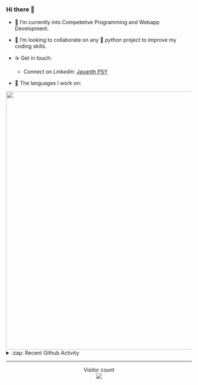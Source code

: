 ### Hi there 👋

- 🌱 I’m currently into Competetive Programming and Webapp Development.

- 👯 I’m looking to collaborate on any :snake: *python* project to improve my coding skills.

- ☕ Get in touch:
  +  Connect on *Linkedin*: [Jayanth PSY](https://www.linkedin.com/in/jayanth-p-b3924812a/)

<!--- ⚡ Fun fact: *Python* is older than *C++* and *Java*. -->

- :memo: The languages I work on: 

<img src="https://wakatime.com/share/@j_tesla/bdf4246a-6e44-4441-87e6-ea13fc96a824.png" width="700"/>

<details>
  <summary>:zap: Recent Github Activity</summary>
  
<!--START_SECTION:activity-->
1. ❗️ Opened issue [#81](https://github.com/lttkgp/falcon/issues/81) in [lttkgp/falcon](https://github.com/lttkgp/falcon)
2. 🎉 Merged PR [#26](https://github.com/j-tesla/blog-list/pull/26) in [j-tesla/blog-list](https://github.com/j-tesla/blog-list)
3. 🎉 Merged PR [#26](https://github.com/j-tesla/blog-list-frontend/pull/26) in [j-tesla/blog-list-frontend](https://github.com/j-tesla/blog-list-frontend)
4. 🎉 Merged PR [#24](https://github.com/j-tesla/blog-list/pull/24) in [j-tesla/blog-list](https://github.com/j-tesla/blog-list)
5. 🎉 Merged PR [#25](https://github.com/j-tesla/blog-list/pull/25) in [j-tesla/blog-list](https://github.com/j-tesla/blog-list)
<!--END_SECTION:activity-->

</details>

-----

<p align="center"> 
  Visitor count<br>
  <img src="https://profile-counter.glitch.me/j-tesla/count.svg" />
</p>












<!--
**j-tesla/j-tesla** is a ✨ _special_ ✨ repository because its `README.md` (this file) appears on your GitHub profile.

Here are some ideas to get you started:

- 🔭 I’m currently working on ...
- 🌱 I’m currently learning ...
- 👯 I’m looking to collaborate on ...
- 🤔 I’m looking for help with ...
- 💬 Ask me about ...
- 📫 How to reach me: ...
- 😄 Pronouns: ...
- ⚡ Fun fact: ...
-->

